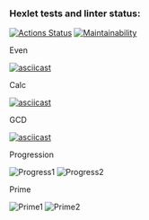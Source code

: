 ### Hexlet tests and linter status:
[![Actions Status](https://github.com/Matiika/java-project-61/actions/workflows/hexlet-check.yml/badge.svg)](https://github.com/Matiika/java-project-61/actions)
[![Maintainability](https://api.codeclimate.com/v1/badges/99809f3d8b1a7206d565/maintainability)](https://codeclimate.com/github/Matiika/java-project-61/maintainability)


Even 

[![asciicast](https://asciinema.org/a/654646.svg)](https://asciinema.org/a/654646)


Calc

[![asciicast](https://asciinema.org/a/P2Jdhb7ULUwmikn2U26qdKjbi.svg)](https://asciinema.org/a/P2Jdhb7ULUwmikn2U26qdKjbi)


GCD

[![asciicast](https://asciinema.org/a/zYkE0i32s1xbM2eOjpn1oZohC.svg)](https://asciinema.org/a/zYkE0i32s1xbM2eOjpn1oZohC)


Progression

![Progress1](https://github.com/Matiika/java-project-61/assets/45766685/fb3040ff-8b8b-4e2d-b5ca-6e1b83ca6f7e)
![Progress2](https://github.com/Matiika/java-project-61/assets/45766685/975fd23c-2e0c-4596-a13e-648b2b6a1f9f)


Prime 

![Prime1](https://github.com/Matiika/java-project-61/assets/45766685/73000c12-4118-4f2e-bf7b-9905d74ca652)
![Prime2](https://github.com/Matiika/java-project-61/assets/45766685/71803b31-f391-4cca-91d2-73eadcc25f43)
